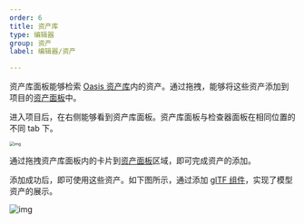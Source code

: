 ```yaml
---
order: 6
title: 资产库
type: 编辑器
group: 资产
label: 编辑器/资产

---
```


资产库面板能够检索 [Oasis 资产库](https://oasis.alipay.com/store)内的资产。通过拖拽，能够将这些资产添加到项目的[资产面板](${docs}editor-store-panel-cn)中。



进入项目后，在右侧能够看到资产库面板。资产库面板与检查器面板在相同位置的不同 tab 下。

<img src="https://gw.alipayobjects.com/zos/OasisHub/97f248d6-2602-4055-a502-f9f8bb7fc485/1626765059791-772a06d9-fd23-42a8-9ea9-d22fad77d748.png" alt="img" style="zoom: 50%;" />

通过拖拽资产库面板内的卡片到[资产面板](${docs}editor-store-panel-cn)区域，即可完成资产的添加。

添加成功后，即可使用这些资产。如下图所示，通过添加 [glTF 组件](${docs}editor-component-gltf-cn)，实现了模型资产的展示。

<img src="https://gw.alipayobjects.com/mdn/rms_7c464e/afts/img/A*WNZ1RajySJYAAAAAAAAAAAAAARQnAQ" alt="img"  />